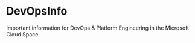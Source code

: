# DevOpsInfo
Important information for DevOps &amp; Platform Engineering in the Microsoft Cloud Space.
